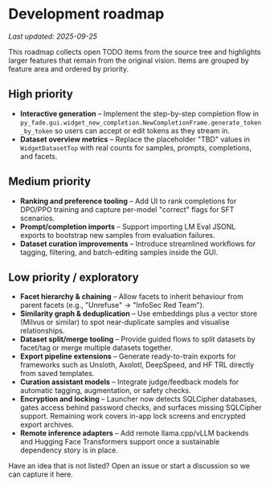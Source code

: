 # Development roadmap

_Last updated: 2025-09-25_

This roadmap collects open TODO items from the source tree and highlights larger features that remain from the original vision. Items are grouped by feature area and ordered by priority.

## High priority

- **Interactive generation** – Implement the step-by-step completion flow in `py_fade.gui.widget_new_completion.NewCompletionFrame.generate_token_by_token` so users can accept or edit tokens as they stream in.
- **Dataset overview metrics** – Replace the placeholder "TBD" values in `WidgetDatasetTop` with real counts for samples, prompts, completions, and facets.

## Medium priority

- **Ranking and preference tooling** – Add UI to rank completions for DPO/PPO training and capture per-model "correct" flags for SFT scenarios.
- **Prompt/completion imports** – Support importing LM Eval JSONL exports to bootstrap new samples from evaluation failures.
- **Dataset curation improvements** – Introduce streamlined workflows for tagging, filtering, and batch-editing samples inside the GUI.

## Low priority / exploratory

- **Facet hierarchy & chaining** – Allow facets to inherit behaviour from parent facets (e.g., "Unrefuse" → "InfoSec Red Team").
- **Similarity graph & deduplication** – Use embeddings plus a vector store (Milvus or similar) to spot near-duplicate samples and visualise relationships.
- **Dataset split/merge tooling** – Provide guided flows to split datasets by facet/tag or merge multiple datasets together.
- **Export pipeline extensions** – Generate ready-to-train exports for frameworks such as Unsloth, Axolotl, DeepSpeed, and HF TRL directly from saved templates.
- **Curation assistant models** – Integrate judge/feedback models for automatic tagging, augmentation, or safety checks.
- **Encryption and locking** – Launcher now detects SQLCipher databases, gates access behind password checks, and surfaces missing SQLCipher support. Remaining work covers in-app lock screens and encrypted export archives.
- **Remote inference adapters** – Add remote llama.cpp/vLLM backends and Hugging Face Transformers support once a sustainable dependency story is in place.

Have an idea that is not listed? Open an issue or start a discussion so we can capture it here.